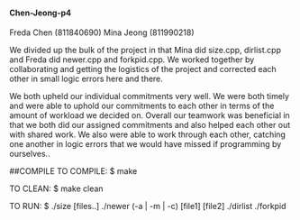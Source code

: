 #### Chen-Jeong-p4
     
Freda Chen (811840690)
Mina Jeong (811990218)

 We divided up the bulk of the project in that Mina did size.cpp, dirlist.cpp and Freda did newer.cpp and forkpid.cpp. We worked together by collaborating and getting
 the logistics of the project and corrected each other in small logic errors here and there.

 We both upheld our individual commitments very well. We were both timely and were able to uphold our commitments to each other in terms of the amount
of workload we decided on. Overall our teamwork was beneficial in that we both did our assigned commitments and also helped each other out with shared 
work. We also were able to work through each other, catching one another in logic errors that we would have missed if programming by ourselves..

##COMPILE
TO COMPILE: $ make

TO CLEAN: $ make clean

TO RUN: $  ./size [files..]
	   ./newer (-a | -m | -c) [file1] [file2]
	   ./dirlist 
	   ./forkpid
